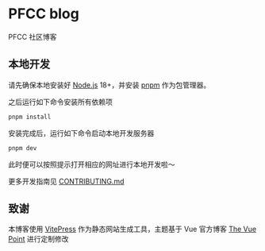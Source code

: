 # PFCC blog

PFCC 社区博客

## 本地开发

请先确保本地安装好 [Node.js](https://nodejs.org/) 18+，并安装 [pnpm](https://pnpm.io/) 作为包管理器。

之后运行如下命令安装所有依赖项

```bash
pnpm install
```

安装完成后，运行如下命令启动本地开发服务器

```bash
pnpm dev
```

此时便可以按照提示打开相应的网址进行本地开发啦～

更多开发指南见 [CONTRIBUTING.md](./CONTRIBUTING.md)

## 致谢

本博客使用 [VitePress](https://vitepress.dev/) 作为静态网站生成工具，主题基于 Vue 官方博客 [The Vue Point](https://blog.vuejs.org/) 进行定制修改
